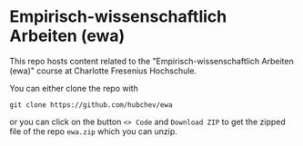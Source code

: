 # Empirisch-wissenschaftlich Arbeiten (ewa)

This repo hosts content related to the "Empirisch-wissenschaftlich Arbeiten (ewa)" course at Charlotte Fresenius Hochschule.

You can either clone the repo with 

```{bash}
git clone https://github.com/hubchev/ewa
```

or you can click on the button `<> Code` and `Download ZIP` to get the zipped file of the repo `ewa.zip` which you can unzip.
